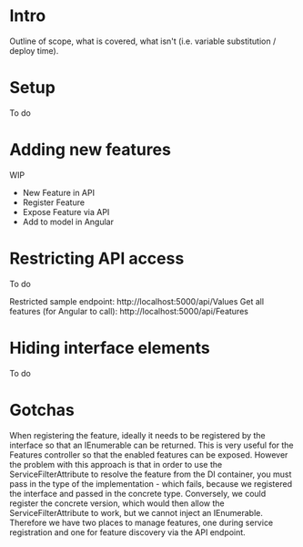 # Intro
Outline of scope, what is covered, what isn't (i.e. variable substitution / deploy time).

# Setup
To do

# Adding new features
WIP
- New Feature in API
- Register Feature
- Expose Feature via API
- Add to model in Angular

# Restricting API access
To do

Restricted sample endpoint: http://localhost:5000/api/Values
Get all features (for Angular to call): http://localhost:5000/api/Features

# Hiding interface elements
To do

# Gotchas
When registering the feature, ideally it needs to be registered by the interface so that an IEnumerable<IFeatureToggle> can be returned. This is very useful for the Features controller so that the enabled features can be exposed. However the problem with this approach is that in order to use the ServiceFilterAttribute to resolve the feature from the DI container, you must pass in the type of the implementation - which fails, because we registered the interface and passed in the concrete type. Conversely, we could register the concrete version, which would then allow the ServiceFilterAttribute to work, but we cannot inject an IEnumerable<IFeatureToggle>. Therefore we have two places to manage features, one during service registration and one for feature discovery via the API endpoint. 